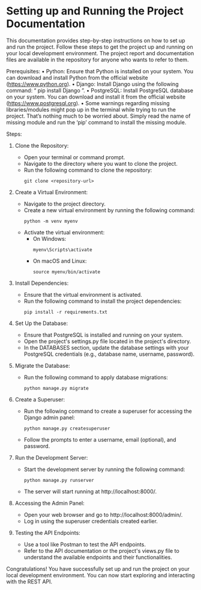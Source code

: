 # Setting up and Running the Project Documentation

This documentation provides step-by-step instructions on how to set up and run the project. Follow these steps to get the project up and running on your local development environment.
The project report and documentation files are available in the repository for anyone who wants to refer to them.

Prerequisites:
•	Python: Ensure that Python is installed on your system. You can download and install Python from the official website (https://www.python.org).
•	Django: Install Django using the following command: “ pip install Django ”.
•	PostgreSQL: Install PostgreSQL database on your system. You can download and install it from the official website (https://www.postgresql.org).
•	Some warnings regarding missing libraries/modules might pop up in the terminal while trying to run the project. That’s nothing much to be worried about. Simply read the name of missing module and run the ‘pip’ command to install the missing module.

Steps:
1. Clone the Repository:
   - Open your terminal or command prompt.
   - Navigate to the directory where you want to clone the project.
   - Run the following command to clone the repository:
     ```
     git clone <repository-url>
     ```

2. Create a Virtual Environment:
   - Navigate to the project directory.
   - Create a new virtual environment by running the following command:
     ```
     python -m venv myenv
     ```
   - Activate the virtual environment:
     - On Windows:
       ```
       myenv\Scripts\activate
       ```
     - On macOS and Linux:
       ```
       source myenv/bin/activate
       ```

3. Install Dependencies:
   - Ensure that the virtual environment is activated.
   - Run the following command to install the project dependencies:
     ```
     pip install -r requirements.txt
     ```

4. Set Up the Database:
   - Ensure that PostgreSQL is installed and running on your system.
   - Open the project's settings.py file located in the project's directory.
   - In the DATABASES section, update the database settings with your PostgreSQL credentials (e.g., database name, username, password).

5. Migrate the Database:
   - Run the following command to apply database migrations:
     ```
     python manage.py migrate
     ```

6. Create a Superuser:
   - Run the following command to create a superuser for accessing the Django admin panel:
     ```
     python manage.py createsuperuser
     ```
   - Follow the prompts to enter a username, email (optional), and password.

7. Run the Development Server:
   - Start the development server by running the following command:
     ```
     python manage.py runserver
     ```
   - The server will start running at http://localhost:8000/.

8. Accessing the Admin Panel:
   - Open your web browser and go to http://localhost:8000/admin/.
   - Log in using the superuser credentials created earlier.

9. Testing the API Endpoints:
   - Use a tool like Postman to test the API endpoints.
   - Refer to the API documentation or the project's views.py file to understand the available endpoints and their functionalities.	

Congratulations! You have successfully set up and run the project on your local development environment. You can now start exploring and interacting with the REST API.

